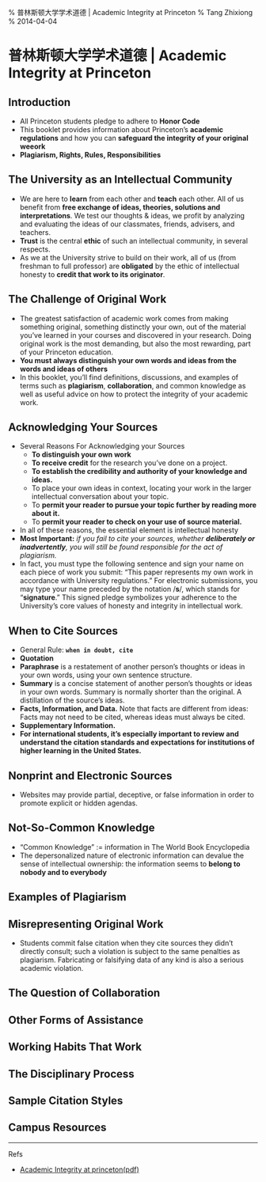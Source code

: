 % 普林斯顿大学学术道德 | Academic Integrity at Princeton
% Tang Zhixiong
% 2014-04-04


普林斯顿大学学术道德 | Academic Integrity at Princeton
======================================================

Introduction
------------

- All Princeton students pledge to adhere to **Honor Code**
- This booklet provides information about Princeton’s **academic regulations** and how you can **safeguard the integrity of your original weeork** 
- **Plagiarism, Rights, Rules, Responsibilities**

The University as an Intellectual Community
-------------------------------------------

- We are here to **learn** from each other and **teach** each other. All of us benefit from **free exchange of ideas, theories, solutions and interpretations**. We test our thoughts & ideas, we profit by analyzing and evaluating the ideas of our classmates, friends, advisers, and teachers.
- **Trust** is the central **ethic** of such an intellectual community, in several respects. 
- As we at the University strive to build on their work, all of us (from freshman to full professor) are **obligated** by the ethic of intellectual honesty to **credit that work to its originator**.

The Challenge of Original Work
------------------------------

- The greatest satisfaction of academic work comes from making something original, something distinctly your own, out of the material you’ve learned in your courses and discovered in your research. Doing original work is the most demanding, but also the most rewarding, part of your Princeton education.
- **You must always distinguish your own words and ideas from the words and ideas of others**
- In this booklet, you’ll find definitions, discussions, and examples of terms such as **plagiarism**, **collaboration**, and common knowledge as well as useful advice on how to protect the integrity of your academic work.

Acknowledging Your Sources
--------------------------

- Several Reasons For Acknowledging your Sources
    + **To distinguish your own work**
    + **To receive credit** for the research you’ve done on a project.
    + **To establish the credibility and authority of your knowledge and ideas.**
    + To place your own ideas in context, locating your work in the larger intellectual conversation about your topic.
    + To **permit your reader to pursue your topic further by reading more about it.**
    + To **permit your reader to check on your use of source material.**
- In all of these reasons, the essential element is intellectual honesty
- **Most Important:** _if you fail to cite your sources, whether **deliberately or inadvertently**, you will still be found responsible for the act of plagiarism._
- In fact, you must type the following sentence and sign your name on each piece of work you submit: “This paper represents my own work in accordance with University regulations.” For electronic submissions, you may type your name preceded by the notation /**s**/, which stands for “**signature**.” This signed pledge symbolizes your adherence to the University’s core values of honesty and integrity in intellectual work.

When to Cite Sources
--------------------

- General Rule: **`when in doubt, cite`**
- **Quotation**
- **Paraphrase** is a restatement of another person’s thoughts or ideas in your own words, using your own sentence structure.
- **Summary** is a concise statement of another person’s thoughts or ideas in your own words. Summary is normally shorter than the original. A distillation of the source’s ideas.
- **Facts, Information, and Data.** Note that facts are different from ideas: Facts may not need to be cited, whereas ideas must always be cited.
- **Supplementary Information.**
- **For international students, it’s especially important to review and understand the citation standards and expectations for institutions of higher learning in the United States.**

Nonprint and Electronic Sources
-------------------------------

- Websites may provide partial, deceptive, or false information in order to promote explicit or hidden agendas.

Not-So-Common Knowledge
-----------------------

- “Common Knowledge” := information in The World Book Encyclopedia
-  The depersonalized nature of electronic information can devalue the sense of intellectual ownership: the information seems to **belong to nobody and to everybody**

Examples of Plagiarism
----------------------

Misrepresenting Original Work
-----------------------------

- Students commit false citation when they cite sources they didn’t directly consult; such a violation is subject to the same penalties as plagiarism. Fabricating or falsifying data of any kind is also a serious academic violation.

The Question of Collaboration
-----------------------------

Other Forms of Assistance
-------------------------

Working Habits That Work
------------------------

The Disciplinary Process
------------------------

Sample Citation Styles
----------------------

Campus Resources
----------------

---

Refs

- [Academic Integrity at princeton(pdf)](http://media.wix.com/ugd/4267a0_39e3c005594e46e881737573eea206ae.pdf)

<div class="ds-thread"></div>